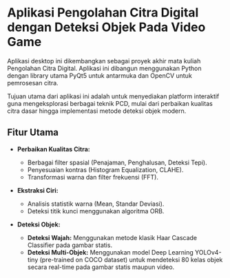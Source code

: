 # Aplikasi Pengolahan Citra Digital dengan Deteksi Objek Pada Video Game

Aplikasi desktop ini dikembangkan sebagai proyek akhir mata kuliah Pengolahan Citra Digital. Aplikasi ini dibangun menggunakan Python dengan library utama PyQt5 untuk antarmuka dan OpenCV untuk pemrosesan citra.

Tujuan utama dari aplikasi ini adalah untuk menyediakan platform interaktif guna mengeksplorasi berbagai teknik PCD, mulai dari perbaikan kualitas citra dasar hingga implementasi metode deteksi objek modern.

## Fitur Utama

- **Perbaikan Kualitas Citra:**
  - Berbagai filter spasial (Penajaman, Penghalusan, Deteksi Tepi).
  - Penyesuaian kontras (Histogram Equalization, CLAHE).
  - Transformasi warna dan filter frekuensi (FFT).

- **Ekstraksi Ciri:**
  - Analisis statistik warna (Mean, Standar Deviasi).
  - Deteksi titik kunci menggunakan algoritma ORB.

- **Deteksi Objek:**
  - **Deteksi Wajah:** Menggunakan metode klasik Haar Cascade Classifier pada gambar statis.
  - **Deteksi Multi-Objek:** Menggunakan model Deep Learning YOLOv4-tiny (pre-trained on COCO dataset) untuk mendeteksi 80 kelas objek secara real-time pada gambar statis maupun video.

